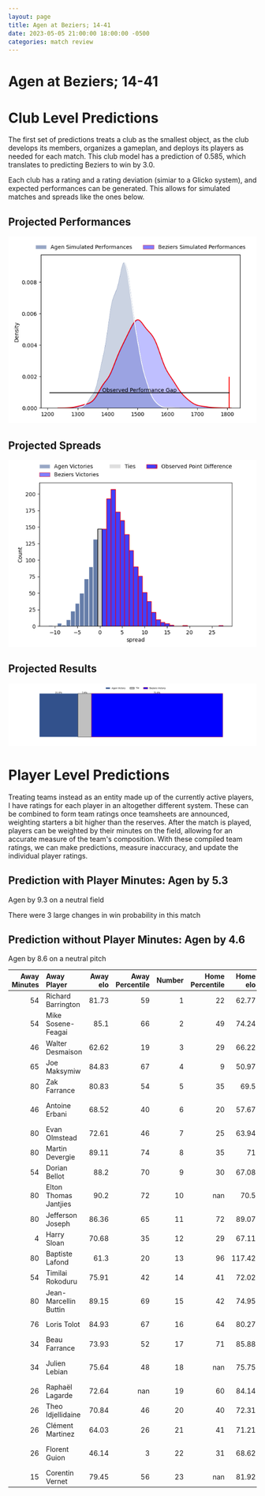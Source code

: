 ```yaml
---  
layout: page  
title: Agen at Beziers; 14-41  
date: 2023-05-05 21:00:00 18:00:00 -0500  
categories: match review  
---
```

# Agen at Beziers; 14-41

# Club Level Predictions


The first set of predictions treats a club as the smallest object, as the club develops its members, organizes a gameplan, and deploys its players as needed for each match. This club model has a prediction of 0.585, which translates to predicting Beziers to win by 3.0.

Each club has a rating and a rating deviation (simiar to a Glicko system), and expected performances can be generated. This allows for simulated matches and spreads like the ones below.
## Projected Performances


![Projected Performances](plots/performances_2023-05-05-Beziers-Agen.png)
## Projected Spreads


![Projected Spreads](plots/spreads_2023-05-05-Beziers-Agen.png)
## Projected Results


![Projected Results](plots/resultbar_2023-05-05-Beziers-Agen.png)
# Player Level Predictions


Treating teams instead as an entity made up of the currently active players, I have ratings for each player in an altogether different system. These can be combined to form team ratings once teamsheets are announced, weighting starters a bit higher than the reserves. After the match is played, players can be weighted by their minutes on the field, allowing for an accurate measure of the team's composition. With these compiled team ratings, we can make predictions, measure inaccuracy, and update the individual player ratings.
## Prediction with Player Minutes: Agen by 5.3


Agen by 9.3 on a neutral field

There were 3 large changes in win probability in this match
## Prediction without Player Minutes: Agen by 4.6


Agen by 8.6 on a neutral pitch



|   Away Minutes | Away Player           |   Away elo |   Away Percentile |   Number |   Home Percentile |   Home elo | Home Player                 |   Home Minutes |
|---------------:|:----------------------|-----------:|------------------:|---------:|------------------:|-----------:|:----------------------------|---------------:|
|             54 | Richard Barrington    |      81.73 |                59 |        1 |                22 |      62.77 | Francisco Fernandes         |             46 |
|             54 | Mike Sosene-Feagai    |      85.1  |                66 |        2 |                49 |      74.24 | Marco Pinto Ferrer          |             46 |
|             46 | Walter Desmaison      |      62.62 |                19 |        3 |                29 |      66.22 | Jamie Hagan                 |             52 |
|             65 | Joe Maksymiw          |      84.83 |                67 |        4 |                 9 |      50.97 | Gillian Benoy               |             80 |
|             80 | Zak Farrance          |      80.83 |                54 |        5 |                35 |      69.5  | John Madigan                |             62 |
|             46 | Antoine Erbani        |      68.52 |                40 |        6 |                20 |      57.67 | Jean-Baptiste Barrère       |             55 |
|             80 | Evan Olmstead         |      72.61 |                46 |        7 |                25 |      63.94 | Éloi Massot                 |             80 |
|             80 | Martin Devergie       |      89.11 |                74 |        8 |                35 |      71    | Thomas Hoarau               |             80 |
|             54 | Dorian Bellot         |      88.2  |                70 |        9 |                30 |      67.08 | Josh Valentine              |             55 |
|             80 | Elton Thomas Jantjies |      90.2  |                72 |       10 |               nan |      70.5  | Adrien Latorre              |             52 |
|             80 | Jefferson Joseph      |      86.36 |                65 |       11 |                72 |      89.07 | Gabin Lorre                 |             80 |
|              4 | Harry Sloan           |      70.68 |                35 |       12 |                29 |      67.11 | Watisoni Votu               |             80 |
|             80 | Baptiste Lafond       |      61.3  |                20 |       13 |                96 |     117.42 | Maxime Espeut               |             57 |
|             54 | Timilai Rokoduru      |      75.91 |                42 |       14 |                41 |      72.02 | Paul Reau                   |             80 |
|             80 | Jean-Marcellin Buttin |      89.15 |                69 |       15 |                42 |      74.95 | Charly Malié                |             80 |
|             76 | Loris Tolot           |      84.93 |                67 |       16 |                64 |      80.27 | Giorgi Akhaladze            |             34 |
|             34 | Beau Farrance         |      73.93 |                52 |       17 |                71 |      85.88 | Clément Esteriola           |             34 |
|             34 | Julien Lebian         |      75.64 |                48 |       18 |               nan |      75.75 | John-Hubert Meyer           |             28 |
|             26 | Raphaël Lagarde       |      72.64 |               nan |       19 |                60 |      84.14 | Victor Dreuille             |             28 |
|             26 | Theo Idjellidaine     |      70.84 |                46 |       20 |                40 |      72.31 | Mitchell Short              |             25 |
|             26 | Clément Martinez      |      64.03 |                26 |       21 |                41 |      71.21 | Maxence Lemardelet          |             25 |
|             26 | Florent Guion         |      46.14 |                 3 |       22 |                31 |      68.62 | Andries Ebenaezer Swanepoel |             23 |
|             15 | Corentin Vernet       |      79.45 |                56 |       23 |               nan |      81.92 | Steyl Barnard               |             18 |

